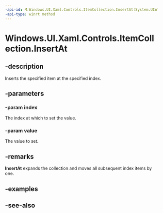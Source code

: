 ```yaml
---
-api-id: M:Windows.UI.Xaml.Controls.ItemCollection.InsertAt(System.UInt32,System.Object)
-api-type: winrt method
---
```


<!-- Method syntax
public void InsertAt(System.UInt32 index, System.Object value)
-->

# Windows.UI.Xaml.Controls.ItemCollection.InsertAt

## -description
Inserts the specified item at the specified index.



## -parameters
### -param index
The index at which to set the value.

### -param value
The value to set.

## -remarks
**InsertAt** expands the collection and moves all subsequent index items by one.

## -examples

## -see-also

